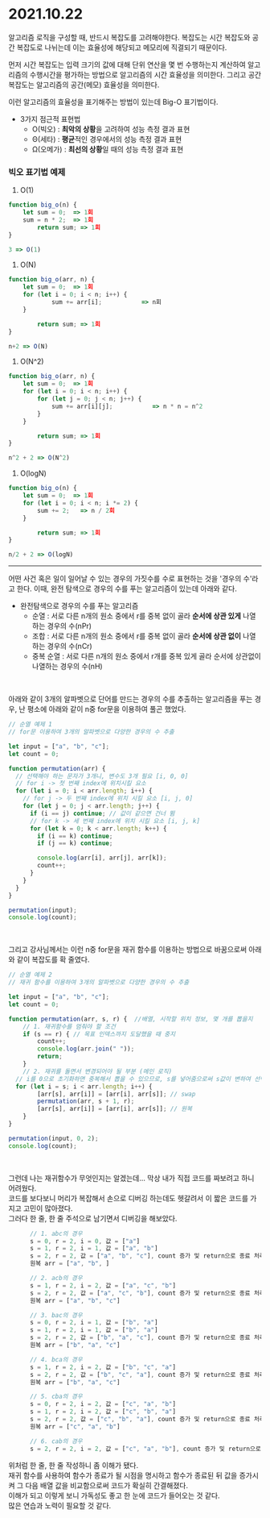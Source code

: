 # 2021.10.22
알고리즘 로직을 구성할 때, 반드시 복잡도를 고려해야한다.
복잡도는 시간 복잡도와 공간 복잡도로 나뉘는데 이는 효율성에 해당되고 메모리에 직결되기 때문이다.

먼저 시간 복잡도는 입력 크기의 값에 대해 단위 연산을 몇 번 수행하는지 계산하여 알고리즘의 수행시간을 평가하는 방법으로 알고리즘의 시간 효율성을 의미한다.
그리고 공간 복잡도는 알고리즘의 공간(메모) 효율성을 의미한다.

이런 알고리즘의 효율성을 표기해주는 방법이 있는데 Big-O 표기법이다.
- 3가지 점근적 표현법
    - O(빅오) : **최악의 상황**을 고려하여 성능 측정 결과 표현
    - Θ(세타) : **평균**적인 경우에서의 성능 측정 결과 표현
    - Ω(오메가) : **최선의 상황**일 때의 성능 측정 결과 표현

### 빅오 표기법 예제

1. O(1)

```jsx
function big_o(n) {
	let sum = 0;  => 1회
	sum = n * 2;  => 1회
		return sum; => 1회
}

3 => O(1)
```

1. O(N)

```jsx
function big_o(arr, n) {
	let sum = 0;  => 1회
	for (let i = 0; i < n; i++) {
			sum += arr[i];           => n회
	}

		return sum; => 1회
}

n+2 => O(N)
```

1. O(N^2)

```jsx
function big_o(arr, n) {
	let sum = 0;  => 1회
	for (let i = 0; i < n; i++) {
		for (let j = 0; j < n; j++) {
			sum += arr[i][j];           => n * n = n^2
		}
	}

		return sum; => 1회
}

n^2 + 2 => O(N^2)
```

1. O(logN)

```jsx
function big_o(n) {
	let sum = 0;  => 1회
	for (let i = 0; i < n; i *= 2) {
		sum += 2;   => n / 2회
	}

		return sum; => 1회
}

n/2 + 2 => O(logN)
```

<hr>

어떤 사건 혹은 일이 일어날 수 있는 경우의 가짓수를 수로 표현하는 것을 '경우의 수'라고 한다.
이때, 완전 탐색으로 경우의 수를 푸는 알고리즘이 있는데 아래와 같다.
- 완전탐색으로 경우의 수를 푸는 알고리즘
    - 순열 : 서로 다른 n개의 원소 중에서 r를 중복 없이 골라 **순서에 상관 있게** 나열하는 경우의 수(nPr)
    - 조합 : 서로 다른 n개의 원소 중에서 r를 중복 없이 골라 **순서에 상관 없이** 나열하는 경우의 수(nCr)
    - 중복 순열 : 서로 다른 n개의 원소 중에서 r개를 중복 있게 골라 순서에 상관없이 나열하는 경우의 수(nH)

<br>

아래와 같이 3개의 알파벳으로 단어를 만드는 경우의 수를 추출하는 알고리즘을 푸는 경우,
난 평소에 아래와 같이 n중 for문을 이용하여 풀곤 했었다.

```jsx
// 순열 예제 1
// for문 이용하여 3개의 알파벳으로 다양한 경우의 수 추출

let input = ["a", "b", "c"];
let count = 0;

function permutation(arr) {
  // 선택해야 하는 문자가 3개니, 변수도 3개 필요 [i, 0, 0]
  // for i -> 첫 번째 index에 위치시킬 요소
  for (let i = 0; i < arr.length; i++) {
    // for j -> 두 번째 index에 위치 시킬 요소 [i, j, 0]
    for (let j = 0; j < arr.length; j++) {
      if (i == j) continue; // 값이 같으면 건너 뜀
      // for k -> 세 번째 index에 위치 시킬 요소 [i, j, k]
      for (let k = 0; k < arr.length; k++) {
        if (i == k) continue;
        if (j == k) continue;

        console.log(arr[i], arr[j], arr[k]);
        count++;
      }
    }
  }
}

permutation(input);
console.log(count);
```

<br>

그리고 강사님께서는 이런 n중 for문을 재귀 함수를 이용하는 방법으로 바꿈으로써 아래와 같이 복잡도를 확 줄였다.

```jsx
// 순열 예제 2
// 재귀 함수를 이용하여 3개의 알파벳으로 다양한 경우의 수 추출

let input = ["a", "b", "c"]; 
let count = 0;

function permutation(arr, s, r) {  //배열, 시작할 위치 정보, 몇 개를 뽑을지
	// 1. 재귀함수를 멈춰야 할 조건
	if (s == r) { // 목표 인덱스까지 도달했을 때 중지
		count++;
		console.log(arr.join(" ")); 
		return;
	}
	// 2. 재귀를 돌면서 변경되어야 될 부분 (메인 로직)
  // i를 0으로 초기화하면 중복해서 뽑을 수 있으므로, s를 넣어줌으로써 s값이 변하여 선택된 것은 뽑지 않도록 s 대입
  for (let i = s; i < arr.length; i++) {
		[arr[s], arr[i]] = [arr[i], arr[s]]; // swap
		permutation(arr, s + 1, r);
		[arr[s], arr[i]] = [arr[i], arr[s]]; // 원복
	}
}

permutation(input, 0, 2); 
console.log(count);
```

<br>

그런데 나는 재귀함수가 무엇인지는 알겠는데... 막상 내가 직접 코드를 짜보려고 하니 어려웠다. <br>
코드를 보다보니 머리가 복잡해서 손으로 디버깅 하는데도 헷갈려서 이 짧은 코드를 가지고 고민이 많아졌다.
<br>
그러다 한 줄, 한 줄 주석으로 남기면서 디버깅을 해보았다.      

```jsx
      // 1. abc의 경우
      s = 0, r = 2, i = 0, 값 = ["a"]
      s = 1, r = 2, i = 1, 값 = ["a", "b"]
      s = 2, r = 2, 값 = ["a", "b", "c"], count 증가 및 return으로 종료 처리
      원복 arr = ["a", "b", ]

      // 2. acb의 경우
      s = 1, r = 2, i = 2, 값 = ["a", "c", "b"]
      s = 2, r = 2, 값 = ["a", "c", "b"], count 증가 및 return으로 종료 처리
      원복 arr = ["a", "b", "c"]

      // 3. bac의 경우
      s = 0, r = 2, i = 1, 값 = ["b", "a"]
      s = 1, r = 2, i = 1, 값 = ["b", "a"]
      s = 2, r = 2, 값 = ["b", "a", "c"], count 증가 및 return으로 종료 처리
      원복 arr = ["b", "a", "c"]

      // 4. bca의 경우
      s = 1, r = 2, i = 2, 값 = ["b", "c", "a"]
      s = 2, r = 2, 값 = ["b", "c", "a"], count 증가 및 return으로 종료 처리
      원복 arr = ["b", "a", "c"]

      // 5. cba의 경우
      s = 0, r = 2, i = 2, 값 = ["c", "a", "b"]
      s = 1, r = 2, i = 2, 값 = ["c", "b", "a"]
      s = 2, r = 2, 값 = ["c", "b", "a"], count 증가 및 return으로 종료 처리
      원복 arr = ["c", "a", "b"]

      // 6. cab의 경우
      s = 2, r = 2, i = 2, 값 = ["c", "a", "b"], count 증가 및 return으로 종료 처리
```

위처럼 한 줄, 한 줄 작성하니 좀 이해가 됐다. <br>
재귀 함수를 사용하여 함수가 종료가 될 시점을 명시하고 함수가 종료된 뒤 값을 증가시켜 그 다음 배열 값을 비교함으로써 코드가 확실히 간결해졌다. <br>
이해가 되고 이렇게 보니 가독성도 좋고 한 눈에 코드가 들어오는 것 같다. <br>
많은 연습과 노력이 필요할 것 같다.
